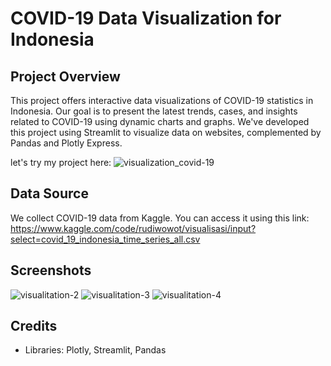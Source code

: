 # COVID-19 Data Visualization for Indonesia

## Project Overview
This project offers interactive data visualizations of COVID-19 statistics in Indonesia. Our goal is to present the latest trends, cases, and insights related to COVID-19 using dynamic charts and graphs. We've developed this project using Streamlit to visualize data on websites, complemented by Pandas and Plotly Express.

let's try my project here:
![visualization_covid-19](https://covid-19-id-visualizer.streamlit.app/)

## Data Source
We collect COVID-19 data from Kaggle. You can access it using this link:
https://www.kaggle.com/code/rudiwowot/visualisasi/input?select=covid_19_indonesia_time_series_all.csv

## Screenshots
![visualitation-2](https://github.com/akmalia3/COVID-19-ID-Visualizer/assets/101547800/0a9460cd-336a-4976-9c55-6a5113ec65cb)
![visualitation-3](https://github.com/akmalia3/COVID-19-ID-Visualizer/assets/101547800/2d665986-1fad-4c60-8cc6-3fb855f3f326)
![visualitation-4](https://github.com/akmalia3/COVID-19-ID-Visualizer/assets/101547800/5a280654-296f-4d48-9e7b-9ec7b0d47d14)

## Credits
- Libraries: Plotly, Streamlit, Pandas
